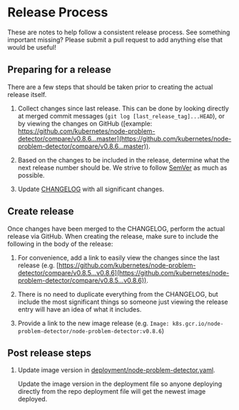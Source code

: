 # Release Process

These are notes to help follow a consistent release process. See something
important missing? Please submit a pull request to add anything else that would
be useful!

## Preparing for a release

There are a few steps that should be taken prior to creating the actual release
itself.

1. Collect changes since last release. This can be done by looking directly at
   merged commit messages (``git log [last_release_tag]...HEAD``), or by
   viewing the changes on GitHub ([example:
   https://github.com/kubernetes/node-problem-detector/compare/v0.8.6...master](https://github.com/kubernetes/node-problem-detector/compare/v0.8.6...master)).

1. Based on the changes to be included in the release, determine what the next
   release number should be. We strive to follow [SemVer](https://semver.org/)
   as much as possible.

1. Update [CHANGELOG](https://github.com/kubernetes/node-problem-detector/blob/master/CHANGELOG.md)
   with all significant changes.

## Create release

Once changes have been merged to the CHANGELOG, perform the actual release via
GitHub. When creating the release, make sure to include the following in the
body of the release:

1. For convenience, add a link to easily view the changes since the last
   release (e.g.
   [https://github.com/kubernetes/node-problem-detector/compare/v0.8.5...v0.8.6](https://github.com/kubernetes/node-problem-detector/compare/v0.8.5...v0.8.6)).

1. There is no need to duplicate everything from the CHANGELOG, but include the
   most significant things so someone just viewing the release entry will have
   an idea of what it includes.

1. Provide a link to the new image release (e.g. `Image:
   k8s.gcr.io/node-problem-detector/node-problem-detector:v0.8.6`)

## Post release steps

1. Update image version in
   [deployment/node-problem-detector.yaml](https://github.com/kubernetes/node-problem-detector/blob/422c088d623488be33aa697588655440c4e6a063/deployment/node-problem-detector.yaml#L32).

   Update the image version in the deployment file so anyone deploying directly
   from the repo deployment file will get the newest image deployed.
